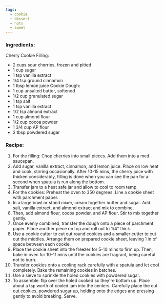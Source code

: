 ```yaml
---
tags:
  - cookie
  - dessert
  - nuts
  - sweet
---
```

### Ingredients:
Cherry Cookie Filling: 
- 2 cups sour cherries, frozen and pitted
- 1 cup sugar
- 1 tsp vanilla extract
- 1/4 tsp ground cinnamon
- 1 tbsp lemon juice
Cookie Dough:
- 1 cup unsalted butter, softened
- 1/2 cup granulated sugar
- 1 tsp salt
- 1 tsp vanilla extract
- 1/2 tsp almond extract
- 1 cup almond flour
- 1/2 cup cocoa powder
- 1 3/4 cup AP flour
- 2 tbsp powdered sugar

### Recipe:
1. For the filling: Chop cherries into small pieces. Add them into a med saucepan. 
2. Add sugar, vanilla extract, cinnamon, and lemon juice. Place on low heat and cook, stirring occasionally. After 10-15 mins, the cherry juice with thicken considerably, filling is done when you can see the pan for a second when spatula is run along the bottom. 
3. Transfer jam to a heat safe jar and allow to cool to room temp. 
4. For the cookies: Preheat the oven to 350 degrees. Line a cookie sheet with parchment paper. 
5. In a large bowl or stand mixer, cream together butter and sugar. Add salt, vanilla extract, and almond extract and mix to combine. 
6. Then, add almond flour, cocoa powder, and AP flour. Stir to mix together gently. 
7. Once evenly combined, transfer the dough onto a piece of parchment paper. Place another piece on top and roll out to 1/4" thick. 
8. Use a cookie cutter to cut out round cookies and a smaller cutter to cut out the middles. Arrange them on prepared cookie sheet, leaving 1 in of space between each cookie. 
9. Place the cookie sheet into the freezer for 5-10 mins to firm up. Then, bake in oven for 10-11 mins until the cookies are fragrant, being careful not to burn. 
10. Transfer cookies onto a cooling rack carefully with a spatula and let cool completely. Bake the remaining cookies in batches. 
11. Use a sieve to sprinkle the holed cookies with powdered sugar.
12. To assemble: flip over the holed cooked so they're bottom up. Place about a tsp worth of cooled jam into the centers. Carefully place the cut out cookies, powdered sugar up, holding onto the edges and pressing gently to avoid breaking. Serve. 
